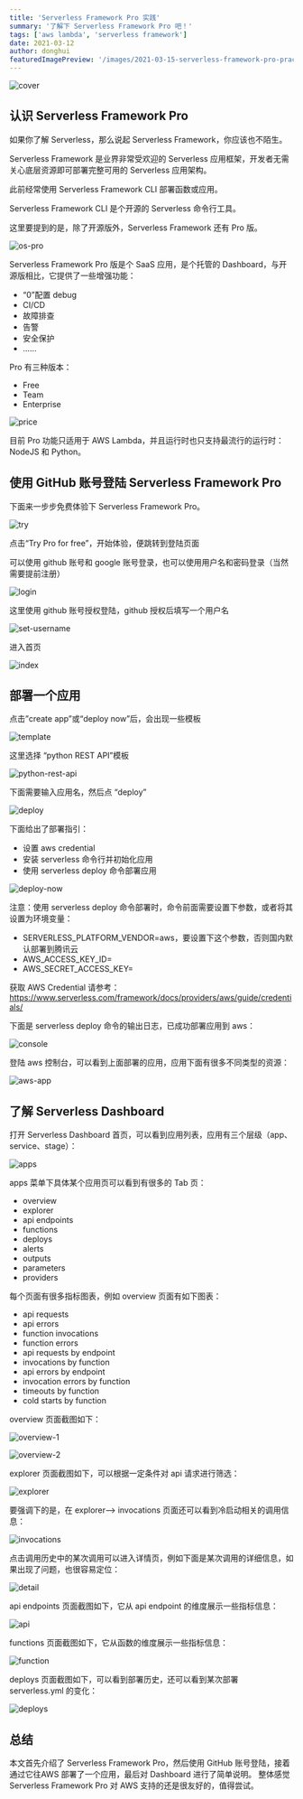 ```yaml
---
title: 'Serverless Framework Pro 实践'
summary: '了解下 Serverless Framework Pro 吧！'
tags: ['aws lambda', 'serverless framework']
date: 2021-03-12
author: donghui
featuredImagePreview: '/images/2021-03-15-serverless-framework-pro-practice-01/serverless-framework-pro.png'
---
```


![cover](/images/2021-03-15-serverless-framework-pro-practice-01/serverless-framework-pro.png)

## 认识 Serverless Framework Pro
如果你了解 Serverless，那么说起  Serverless Framework，你应该也不陌生。

Serverless Framework 是业界非常受欢迎的 Serverless 应用框架，开发者无需关心底层资源即可部署完整可用的 Serverless 应用架构。

此前经常使用 Serverless Framework CLI 部署函数或应用。

Serverless Framework CLI 是个开源的 Serverless 命令行工具。

这里要提到的是，除了开源版外，Serverless Framework 还有 Pro 版。

![os-pro](/images/2021-03-15-serverless-framework-pro-practice-01/os-pro.png)

Serverless Framework Pro 版是个 SaaS 应用，是个托管的 Dashboard，与开源版相比，它提供了一些增强功能：
* “0”配置 debug
* CI/CD
* 故障排查
* 告警
* 安全保护
* ……

Pro 有三种版本：
* Free
* Team
* Enterprise

![price](/images/2021-03-15-serverless-framework-pro-practice-01/price.png)

目前 Pro 功能只适用于 AWS Lambda，并且运行时也只支持最流行的运行时：NodeJS 和 Python。

## 使用 GitHub 账号登陆 Serverless Framework Pro
下面来一步步免费体验下 Serverless Framework Pro。

![try](/images/2021-03-15-serverless-framework-pro-practice-01/try.png)

点击“Try Pro for free”，开始体验，便跳转到登陆页面

可以使用 github 账号和 google 账号登录，也可以使用用户名和密码登录（当然需要提前注册）

![login](/images/2021-03-15-serverless-framework-pro-practice-01/try.png)

这里使用 github 账号授权登陆，github 授权后填写一个用户名

![set-username](/images/2021-03-15-serverless-framework-pro-practice-01/set-username.png)

进入首页

![index](/images/2021-03-15-serverless-framework-pro-practice-01/index.png)

## 部署一个应用

点击”create app”或“deploy now”后，会出现一些模板

![template](/images/2021-03-15-serverless-framework-pro-practice-01/template.png)

这里选择 “python REST API”模板

![python-rest-api](/images/2021-03-15-serverless-framework-pro-practice-01/python-rest-api.png)

下面需要输入应用名，然后点 “deploy”

![deploy](/images/2021-03-15-serverless-framework-pro-practice-01/deploy.png)

下面给出了部署指引：
* 设置 aws credential
* 安装 serverless 命令行并初始化应用
* 使用 serverless deploy 命令部署应用

![deploy-now](/images/2021-03-15-serverless-framework-pro-practice-01/deploy-now.png)

注意：使用 serverless deploy 命令部署时，命令前面需要设置下参数，或者将其设置为环境变量：
* SERVERLESS_PLATFORM_VENDOR=aws，要设置下这个参数，否则国内默认部署到腾讯云
* AWS_ACCESS_KEY_ID=<your-key-here>
* AWS_SECRET_ACCESS_KEY=<your-secret-key-here>

获取 AWS Credential 请参考：https://www.serverless.com/framework/docs/providers/aws/guide/credentials/

下面是 serverless deploy 命令的输出日志，已成功部署应用到 aws：

![console](/images/2021-03-15-serverless-framework-pro-practice-01/console.png)

登陆 aws 控制台，可以看到上面部署的应用，应用下面有很多不同类型的资源：

![aws-app](/images/2021-03-15-serverless-framework-pro-practice-01/aws-app.png)

## 了解 Serverless Dashboard
打开 Serverless Dashboard 首页，可以看到应用列表，应用有三个层级（app、service、stage）：

![apps](/images/2021-03-15-serverless-framework-pro-practice-01/apps.png)

apps 菜单下具体某个应用页可以看到有很多的 Tab 页：
* overview
* explorer
* api endpoints
* functions
* deploys
* alerts
* outputs
* parameters
* providers

每个页面有很多指标图表，例如 overview 页面有如下图表：
* api requests
* api errors
* function invocations
* function errors
* api requests by endpoint
* invocations by function
* api errors by endpoint
* invocation errors by function
* timeouts by function
* cold starts by function

overview 页面截图如下：

![overview-1](/images/2021-03-15-serverless-framework-pro-practice-01/overview-1.png)

![overview-2](/images/2021-03-15-serverless-framework-pro-practice-01/overview-2.png)

explorer 页面截图如下，可以根据一定条件对 api 请求进行筛选：

![explorer](/images/2021-03-15-serverless-framework-pro-practice-01/explorer.png)

要强调下的是，在 explorer—> invocations 页面还可以看到冷启动相关的调用信息：

![invocations](/images/2021-03-15-serverless-framework-pro-practice-01/invocations.png)

点击调用历史中的某次调用可以进入详情页，例如下面是某次调用的详细信息，如果出现了问题，也很容易定位：

![detail](/images/2021-03-15-serverless-framework-pro-practice-01/detail.png)

api endpoints 页面截图如下，它从 api endpoint 的维度展示一些指标信息：

![api](/images/2021-03-15-serverless-framework-pro-practice-01/api.png)

functions 页面截图如下，它从函数的维度展示一些指标信息：

![function](/images/2021-03-15-serverless-framework-pro-practice-01/function.png)

deploys 页面截图如下，可以看到部署历史，还可以看到某次部署 serverless.yml 的变化：

![deploys](/images/2021-03-15-serverless-framework-pro-practice-01/deploys.png)

## 总结
本文首先介绍了 Serverless Framework Pro，然后使用 GitHub 账号登陆，接着通过它往AWS 部署了一个应用，最后对 Dashboard 进行了简单说明。
整体感觉 Serverless Framework Pro 对 AWS 支持的还是很友好的，值得尝试。
